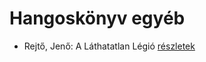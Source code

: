 # Hangoskönyv egyéb

- Rejtő, Jenő: A Láthatatlan Légió [részletek](_details/%7Bopf.creator%7D.md#id_129)